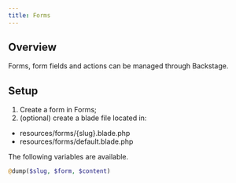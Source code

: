 ```yaml
---
title: Forms
---
```


## Overview

Forms, form fields and actions can be managed through Backstage.

## Setup

1. Create a form in Forms;
2. (optional) create a blade file located in:
- resources/forms/{slug}.blade.php
- resources/forms/default.blade.php

The following variables are available.

```php
@dump($slug, $form, $content)
```